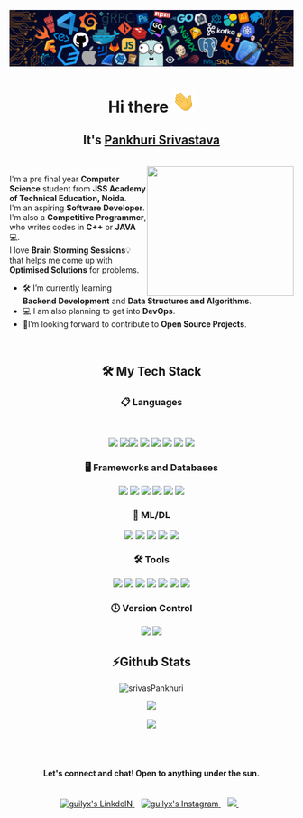 <p><img src="https://raw.githubusercontent.com/MananJain2002/MananJain2002/main/images/github-banner.png"></p>

<h1 align="center">Hi there <img src="https://raw.githubusercontent.com/ABSphreak/ABSphreak/master/gifs/Hi.gif" width="40px"></h1>
<h2 align="center"> It's <a  href="https://www.linkedin.com/in/pankhuri-srivastava-2001/"> Pankhuri Srivastava</a></h2>
<br>

<img align="right" src="https://miro.medium.com/max/1400/0*K2WLMTExLyida7OR.gif" width="260" height="230">

I'm a pre final year **Computer Science** student from **JSS Academy of Technical Education, Noida**.<br> 
I'm an aspiring **Software Developer**.<br>
I'm also a **Competitive Programmer**, who writes codes in **C++** or **JAVA** 💻.<br>
I love **Brain Storming Sessions**💡 that helps me come up with **Optimised Solutions** for problems. 

- 🛠 I’m currently learning **Backend Development** and **Data Structures and Algorithms**.
- 💻 I am also planning to get into **DevOps**.
- 💬I’m looking forward to contribute to **Open Source Projects**.

<br>
<h2 align="center">🛠 My Tech Stack</h2>
<h3 align="center">📋 Languages </h3>
<br>
<p align="center"><img src="https://img.shields.io/badge/C%2B%2B-00599C?style=for-the-badge&logo=c%2B%2B&logoColor=white"/> <img src="https://img.shields.io/badge/Java-ED8B00?style=for-the-badge&logo=java&logoColor=white/"><img src="https://img.shields.io/badge/python-3670A0?style=for-the-badge&logo=python&logoColor=ffdd54">  <img src="https://img.shields.io/badge/C-00599C?style=for-the-badge&logo=c&logoColor=white"/>  <img src="https://img.shields.io/badge/HTML5-E34F26?style=for-the-badge&logo=html5&logoColor=white"/> <img src="https://img.shields.io/badge/CSS-239120?&style=for-the-badge&logo=css3&logoColor=white"/> <img src="https://img.shields.io/badge/JavaScript-F7DF1E?style=for-the-badge&logo=javascript&logoColor=black"/>  <img src="https://img.shields.io/badge/Markdown-000000?style=for-the-badge&logo=markdown&logoColor=white"/> 
</p>
<h3 align="center">🖥️ Frameworks and Databases </h3>
<p align="center">
<img src="https://img.shields.io/badge/Node%20js-339933?style=for-the-badge&logo=nodedotjs&logoColor=white"> <img src="https://img.shields.io/badge/Express%20js-000000?style=for-the-badge&logo=express&logoColor=white"> <img src="https://img.shields.io/badge/OpenCV-27338e?style=for-the-badge&logo=OpenCV&logoColor=white"> <img src="https://img.shields.io/badge/MongoDB-4EA94B?style=for-the-badge&logo=mongodb&logoColor=white"> <img src="https://img.shields.io/badge/MySQL-005C84?style=for-the-badge&logo=mysql&logoColor=white"> <img src="https://img.shields.io/badge/PostgreSQL-316192?style=for-the-badge&logo=postgresql&logoColor=white">
</p>
<h3 align="center">🦾 ML/DL </h3>
<p align="center">
<img src="https://img.shields.io/badge/numpy-%23013243.svg?style=for-the-badge&logo=numpy&logoColor=white"> <img src="https://img.shields.io/badge/pandas-%23150458.svg?style=for-the-badge&logo=pandas&logoColor=white"> <img src="https://img.shields.io/badge/scikit--learn-%23F7931E.svg?style=for-the-badge&logo=scikit-learn&logoColor=white"> <img src="https://img.shields.io/badge/TensorFlow-%23FF6F00.svg?style=for-the-badge&logo=TensorFlow&logoColor=white"> <img src="https://img.shields.io/badge/Keras-%23D00000.svg?style=for-the-badge&logo=Keras&logoColor=white">
</p>
<h3 align="center">🛠 Tools </h3>
<p align="center">
<img src="https://img.shields.io/badge/VSCode-0078D4?style=for-the-badge&logo=visual%20studio%20code&logoColor=white"> <img src="https://img.shields.io/badge/sublime_text-%23575757.svg?&style=for-the-badge&logo=sublime-text&logoColor=important"> <img src="https://img.shields.io/badge/Postman-FF6C37?style=for-the-badge&logo=Postman&logoColor=white"> <img src="https://img.shields.io/badge/Selenium-43B02A?style=for-the-badge&logo=Selenium&logoColor=white"> <img src="https://img.shields.io/badge/Jupyter-F37626.svg?&style=for-the-badge&logo=Jupyter&logoColor=white"> <img src="https://img.shields.io/badge/Colab-F9AB00?style=for-the-badge&logo=googlecolab&color=525252"> <img src="https://img.shields.io/badge/Microsoft_Office-D83B01?style=for-the-badge&logo=microsoft-office&logoColor=white">
</p>
<h3 align="center">🕓 Version Control </h3>
<p align="center">
<img src="https://img.shields.io/badge/git-%23F05033.svg?style=for-the-badge&logo=git&logoColor=white"> <img src="https://img.shields.io/badge/github-%23121011.svg?style=for-the-badge&logo=github&logoColor=white">
</p>
<h2 align="center">⚡Github Stats</h2>
<!-- <p align="center">
  <img align="center" src="https://github-readme-stats.vercel.app/api?username=srivasPankhuri&show_icons=true&hide=stars&count_private=true&theme=radical" alt="srivasPankhuri" />
</p> -->

<p align="center">
  <img src="https://github-readme-stats.vercel.app/api/top-langs/?username=srivasPankhuri&layout=compact&langs_count=10&count_private=true&theme=radical" alt="srivasPankhuri" />
</p>

<p align="center">
  <img src="http://github-readme-streak-stats.herokuapp.com?user=srivasPankhuri&theme=radical" />
</p>
<p align="center">
  <img src ="https://komarev.com/ghpvc/?username=srivasPankhuri&style=plastic&color=f72585"/>
</p>
<!-- <a href="https://github.com/srivasPankhuri/github-readme-activity-graph"><img alt="Pankhuri Srivastava's Activity Graph" src="https://activity-graph.herokuapp.com/graph?username=srivasPankhuri&bg_color=0D1117&point=FFFFFF&hide_border=true&color=f72585&line=f72585" /></a> -->

<br><br>

<p align="center">
  <h4 align="center">Let's connect and chat! Open to anything under the sun.</h4>


  
  <p align="center">
<br/>
<!-- <a href="https://twitter.com/Pankhur11" alt="Twitter">
  <img alt="guilyx's Instagram" width="30px" src="https://user-images.githubusercontent.com/60147732/151752017-e83f8422-77ce-447a-a51f-74d676e22c17.png" />
</a>&nbsp;&nbsp; -->
<a href="https://www.linkedin.com/in/pankhuri-srivastava-2001/" alt="Linkedin">
  <img alt="guilyx's LinkdeIN" width="30px" src="https://user-images.githubusercontent.com/57393186/151711211-5c29f763-d28a-4b7a-a741-1f8c0dd2fe0e.png" />
</a>&nbsp;&nbsp;
<a href="https://www.instagram.com/__pankhuri__11/">
  <img alt="guilyx's Instagram" width="30px" src="https://user-images.githubusercontent.com/57393186/151711168-f5cc60d2-c486-46f1-bc23-c740b719d80d.png" />
</a>&nbsp;&nbsp;
<a href="mailto:pankh11pantomath@gmail.com" alt="Contact me">
  <img src="https://raw.githubusercontent.com/jayehernandez/jayehernandez/3f5402efef9a0ae89211a6e04609558e862ca616/readme/mail-fill.svg" width="30px">
</a>&nbsp;&nbsp;
 
</p>

